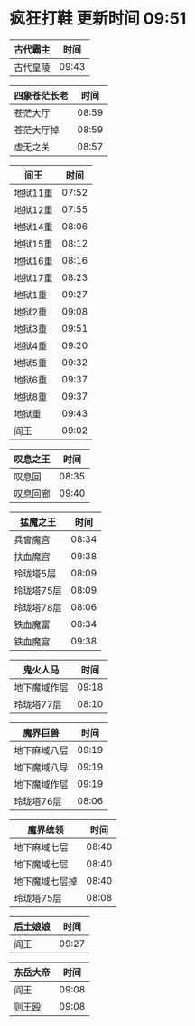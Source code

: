 # 疯狂打鞋 更新时间 09:51

| 古代霸主   | 时间    |
|--------|-------|
| 古代皇陵 | 09:43 |

| 四象苍茫长老   | 时间    |
|--------|-------|
| 苍茫大厅 | 08:59 |
| 苍茫大厅掉 | 08:59 |
| 虚无之关 | 08:57 |

| 间王   | 时间    |
|--------|-------|
| 地狱11重 | 07:52 |
| 地狱12重 | 07:55 |
| 地狱14重 | 08:06 |
| 地狱15重 | 08:12 |
| 地狱16重 | 08:16 |
| 地狱17重 | 08:23 |
| 地狱1重 | 09:27 |
| 地狱2重 | 09:08 |
| 地狱3重 | 09:51 |
| 地狱4重 | 09:20 |
| 地狱5重 | 09:32 |
| 地狱6重 | 09:37 |
| 地狱8重 | 09:37 |
| 地狱重 | 09:43 |
| 阎王 | 09:02 |

| 叹息之王   | 时间    |
|--------|-------|
| 叹息回 | 08:35 |
| 叹息回廊 | 09:40 |

| 猛魔之王   | 时间    |
|--------|-------|
| 兵曾魔宫 | 08:34 |
| 扶血魔宫 | 09:38 |
| 玲珑塔5层 | 08:09 |
| 玲珑塔75层 | 08:09 |
| 玲珑塔78层 | 08:06 |
| 铁血魔富 | 08:34 |
| 铁血魔宫 | 09:38 |

| 鬼火人马   | 时间    |
|--------|-------|
| 地下魔域作层 | 09:18 |
| 玲珑塔77层 | 08:10 |

| 魔界巨兽   | 时间    |
|--------|-------|
| 地下麻域八层 | 09:19 |
| 地下魔域八导 | 09:19 |
| 地下魔域作层 | 09:19 |
| 玲珑塔76层 | 08:06 |

| 魔界统领   | 时间    |
|--------|-------|
| 地下麻域七层 | 08:40 |
| 地下魔域七层 | 08:40 |
| 地下魔域七层掉 | 08:40 |
| 玲珑塔75层 | 08:08 |

| 后土娘娘   | 时间    |
|--------|-------|
| 阎王 | 09:27 |

| 东岳大帝   | 时间    |
|--------|-------|
| 阎王 | 09:08 |
| 则王殴 | 09:08 |